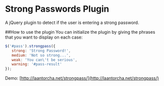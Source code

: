 Strong Passwords Plugin
=======================

A jQuery plugin to detect if the user is entering a strong password.

##How to use the plugin
You can initialize the plugin by giving the phrases that you want to display on each case:

```javascript
$('#pass').strongpass({
   strong: 'Strong Password!',
   medium: 'Not so strong...',
   weak: 'You can\'t be serious',
   warning: '#pass-result'
});
```

Demo: [http://laantorcha.net/strongpass/](http://laantorcha.net/strongpass/)
